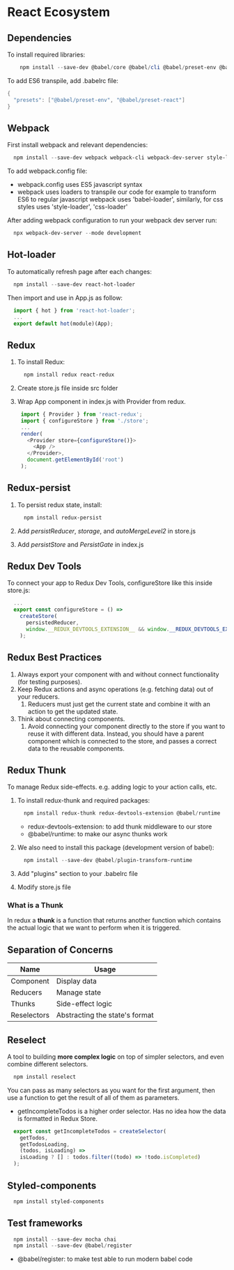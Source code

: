 # React Ecosystem

## Dependencies

To install required libraries:

```powershell
    npm install --save-dev @babel/core @babel/cli @babel/preset-env @babel/preset-react
```

To add ES6 transpile, add .babelrc file:

```powershell
{
  "presets": ["@babel/preset-env", "@babel/preset-react"]
}
```

## Webpack

First install webpack and relevant dependencies:

```powershell
  npm install --save-dev webpack webpack-cli webpack-dev-server style-loader css-loader babel-loader
```

To add webpack.config file:

- webpack.config uses ES5 javascript syntax
- webpack uses loaders to transpile our code for example to transform ES6 to regular javascript webpack uses 'babel-loader', similarly, for css styles uses 'style-loader', 'css-loader'

After adding webpack configuration to run your webpack dev server run:

```powershell
  npx webpack-dev-server --mode development
```

## Hot-loader

To automatically refresh page after each changes:

```powershell
  npm install --save-dev react-hot-loader
```

Then import and use in App.js as follow:

```javascript
  import { hot } from 'react-hot-loader';
  ...
  export default hot(module)(App);
```

## Redux

1. To install Redux:

   ```powershell
     npm install redux react-redux
   ```

2. Create store.js file inside src folder
3. Wrap App component in index.js with Provider from redux.

   ```javascript
    import { Provider } from 'react-redux';
    import { configureStore } from './store';
    ...
    render(
      <Provider store={configureStore()}>
        <App />
      </Provider>,
      document.getElementById('root')
    );
   ```

## Redux-persist

1. To persist redux state, install:

   ```powershell
     npm install redux-persist
   ```

2. Add *persistReducer*, *storage*, and *autoMergeLevel2* in store.js
3. Add *persistStore* and *PersistGate* in index.js

## Redux Dev Tools

To connect your app to Redux Dev Tools, configureStore like this inside store.js:

```javascript
  ...
  export const configureStore = () =>
    createStore(
      persistedReducer,
      window.__REDUX_DEVTOOLS_EXTENSION__ && window.__REDUX_DEVTOOLS_EXTENSION__()
    );
```

## Redux Best Practices

1. Always export your component with and without connect functionality (for testing purposes).
2. Keep Redux actions and async operations (e.g. fetching data) out of your reducers.
   1. Reducers must just get the current state and combine it with an action to get the updated state.
3. Think about connecting components.
   1. Avoid connecting your component directly to the store if you want to reuse it with different data. Instead, you should have a parent component which is connected to the store, and passes a correct data to the reusable components.

## Redux Thunk

To manage Redux side-effects. e.g. adding logic to your action calls, etc.

1. To install redux-thunk and required packages:

   ```powershell
     npm install redux-thunk redux-devtools-extension @babel/runtime
   ```

   - redux-devtools-extension: to add thunk middleware to our store
   - @babel/runtime: to make our async thunks work

2. We also need to install this package (development version of babel):

   ```powershell
     npm install --save-dev @babel/plugin-transform-runtime
   ```

3. Add "plugins" section to your .babelrc file
4. Modify store.js file

### What is a Thunk

In redux a **thunk** is a function that returns another function which contains the actual logic that we want to perform when it is triggered.  

## Separation of Concerns

| Name      | Usage
|-----------|-------------------|
|Component  |Display data       |
|Reducers   |Manage state       |
|Thunks     |Side-effect logic  |
|Reselectors|Abstracting the state's format  |

## Reselect

A tool to building **more complex logic** on top of simpler selectors, and even combine different selectors.

```powershell
  npm install reselect
```

You can pass as many selectors as you want for the first argument, then use a function to get the result of all of them as parameters.

- getIncompleteTodos is a higher order selector. Has no idea how the data is formatted in Redux Store.

```javascript
  export const getIncompleteTodos = createSelector(
    getTodos,
    getTodosLoading,
    (todos, isLoading) =>
    isLoading ? [] : todos.filter((todo) => !todo.isCompleted)
  );
```

## Styled-components

```powershell
  npm install styled-components
```

## Test frameworks

```powershell
  npm install --save-dev mocha chai
  npm install --save-dev @babel/register
```

- @babel/register: to make test able to run modern babel code
